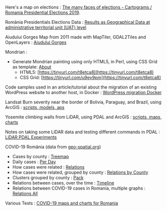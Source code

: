 Here's a map on elections : [The many faces of elections - Cartograms / Romania Presidential Elections 2019](https://alexaac.github.io/presidentials2019/).

România Presidentials Elections Data : [Results as Geographical Data at administrative territorial unit (UAT) level](https://github.com/alexaac/presidentials2019Data)

Aiudului Gorges Map from 2011 made with MapTiler, GDAL2Tiles and OpenLayers : [Aiudului Gorges](https://github.com/alexaac/harta-cheile-aiudului)

Mondrian : 
* Generate Mondrian painting using only HTML5, in Perl, using CSS Grid as template: [About](https://github.com/alexaac/mondrian-html-only)
    - HTML5: [https://tinyurl.com/t8etca8](https://tinyurl.com/t8etca8)
    - CSS Grid: [https://tinyurl.com/u9ey9pm](https://tinyurl.com/t8etca8)

Code samples used in an article/tutorial about the migration of an existing WordPress website to another host, in Docker : [WordPress migration Docker](https://github.com/alexaac/wordpress-migration-docker)

Landsat Burn severity near the border of Bolivia, Paraguay, and Brazil, using ArcGIS : [scripts, models, aps](https://github.com/alexaac/amazon-fire-analysis)

Yosemite climbing walls from LiDAR, using PDAL and ArcGIS : [scripts, maps, charts](https://github.com/alexaac/yosemite-climbing-walls)

Notes on taking some LiDAR data and testing different commands in PDAL : [LiDAR PDAL Experiments](https://github.com/alexaac/lidar-pdal-experiments)

COVID-19 România (data from [geo-spatial.org](https://covid19.geo-spatial.org/))
* Cases by county : [Treemap](https://alexaac.github.io/covid-19-ro-cases-treemap)
* Daily cases : [Per Day](https://alexaac.github.io/covid-19-ro-cases-per-day)
* How cases were related : [Relations](https://alexaac.github.io/covid-19-ro-cases-relations)
* How cases were related, grouped by county : [Relations by County](https://alexaac.github.io/covid-19-ro-cases-counties)
* Clusters grouped by county : [Pack](https://alexaac.github.io/covid-19-ro-cases-pack)
* Relations between cases, over the time : [Timeline](https://alexaac.github.io/covid-19-ro-cases-timeline)
* Relations between COVID-19 cases in Romania, multiple graphs : [Relations All](https://alexaac.github.io/covid-19-ro-cases-relations-all)

Various Tests : [COVID-19 maps and charts for Romania](https://github.com/alexaac/covid-19-testing)
